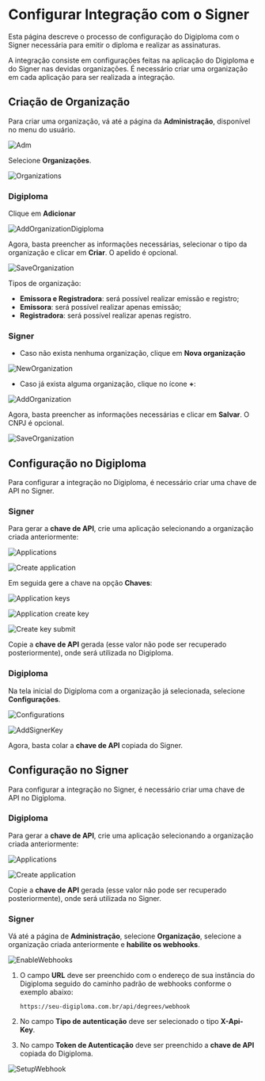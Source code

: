 # Configurar Integração com o Signer

Esta página descreve o processo de configuração do Digiploma com o Signer necessária para emitir o diploma e realizar as assinaturas.

A integração consiste em configurações feitas na aplicação do Digiploma e do Signer nas devidas organizações. É necessário criar uma organização em cada aplicação para ser realizada a integração.

## Criação de Organização
Para criar uma organização, vá até a página da **Administração**, disponível no menu do usuário. 

![Adm](../images/adm-sys-admin.png)

Selecione **Organizações**.

![Organizations](../images/organizations.png)

### Digiploma
Clique em **Adicionar**

![AddOrganizationDigiploma](../images/digiploma-add-organization.png)

Agora, basta preencher as informações necessárias, selecionar o tipo da organização e clicar em **Criar**. O apelido é opcional.

![SaveOrganization](../images/digiploma-save-organization.png)

Tipos de organização:
- **Emissora e Registradora**: será possível realizar emissão e registro;
- **Emissora**: será possível realizar apenas emissão;
- **Registradora**: será possível realizar apenas registro.

### Signer

- Caso não exista nenhuma organização, clique em **Nova organização**

![NewOrganization](../images/new-organization.png)

- Caso já exista alguma organização, clique no ícone **+**:

![AddOrganization](../images/add-organization.png)

Agora, basta preencher as informações necessárias e clicar em **Salvar**. O CNPJ é opcional.

![SaveOrganization](../images/save-organization.png)

## Configuração no Digiploma

Para configurar a integração no Digiploma, é necessário criar uma chave de API no Signer.

### Signer
Para gerar a **chave de API**, crie uma aplicação selecionando a organização criada anteriormente: 

![Applications](../images/applications.png)

![Create application](../images/create-application.png)

Em seguida gere a chave na opção **Chaves**:

![Application keys](../images/application-keys.png)

![Application create key](../images/application-keys-add.png)

![Create key submit](../images/create-key.png)

Copie a **chave de API** gerada (esse valor não pode ser recuperado posteriormente), onde será utilizada no Digiploma.

### Digiploma

Na tela inicial do Digiploma com a organização já selecionada, selecione **Configurações**.

![Configurations](../images/configuration.png)

![AddSignerKey](../images/digiploma-add-signer-key.png)

Agora, basta colar a **chave de API** copiada do Signer.

## Configuração no Signer

Para configurar a integração no Signer, é necessário criar uma chave de API no Digiploma.

### Digiploma

Para gerar a **chave de API**, crie uma aplicação selecionando a organização criada anteriormente: 

![Applications](../images/digiploma-applications.png)

![Create application](../images/digiploma-create-application.png)

Copie a **chave de API** gerada (esse valor não pode ser recuperado posteriormente), onde será utilizada no Signer.

### Signer

Vá até a página de **Administração**, selecione **Organização**, selecione a organização criada anteriormente e **habilite os webhooks**.

![EnableWebhooks](../images/enable-webhooks.png)

1. O campo **URL** deve ser preenchido com o endereço de sua instância do Digiploma seguido do caminho padrão de webhooks conforme o exemplo abaixo:

    ```
    https://seu-digiploma.com.br/api/degrees/webhook
    ```

2. No campo **Tipo de autenticação** deve ser selecionado o tipo **X-Api-Key**.
3. No campo **Token de Autenticação** deve ser preenchido a **chave de API** copiada do Digiploma.

![SetupWebhook](../images/setup-webhook.png)

